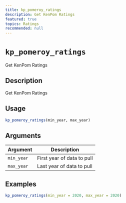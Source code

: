 ```yaml
---
title: kp_pomeroy_ratings
description: Get KenPom Ratings
featured: true
topics: Ratings
recommended: null
---
```

# `kp_pomeroy_ratings`

Get KenPom Ratings


## Description

Get KenPom Ratings


## Usage

```r
kp_pomeroy_ratings(min_year, max_year)
```


## Arguments

Argument      |Description
------------- |----------------
`min_year`     |     First year of data to pull
`max_year`     |     Last year of data to pull


## Examples

```r
kp_pomeroy_ratings(min_year = 2020, max_year = 2020)
```


